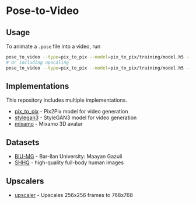 # Pose-to-Video

## Usage
To animate a `.pose` file into a video, run

```bash
pose_to_video --type=pix_to_pix --model=pix_to_pix/training/model.h5 --pose=assets/testing-reduced.pose --video=sign.mp4
# Or including upscaling
pose_to_video --type=pix_to_pix --model=pix_to_pix/training/model.h5 --pose=assets/testing-reduced.pose --video=sign.mp4 --upscale
```

## Implementations

This repository includes multiple implementations.

- [pix_to_pix](pix_to_pix) - Pix2Pix model for video generation
- [stylegan3](stylegan3) - StyleGAN3 model for video generation
- [mixamo](mixamo) - Mixamo 3D avatar

## Datasets

- [BIU-MG](data/BIU-MG) - Bar-Ilan University: Maayan Gazuli
- [SHHQ](data/SHHQ) - high-quality full-body human images

## Upscalers

- [upscaler](upscaler) - Upscales 256x256 frames to 768x768
